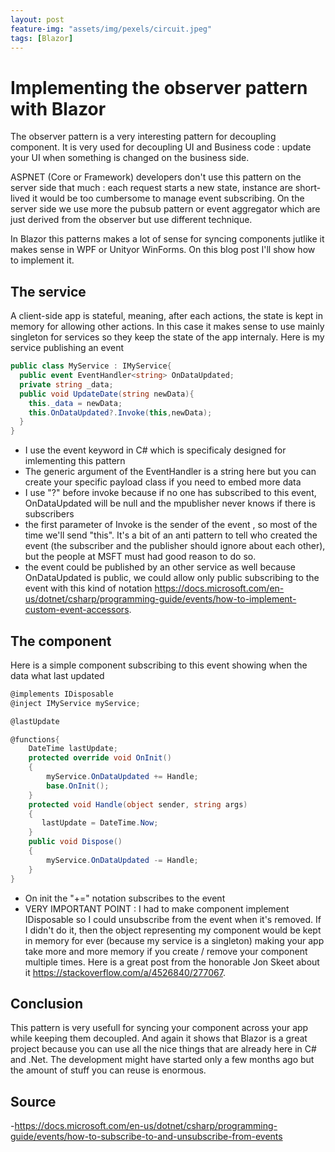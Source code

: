 ```yaml
---
layout: post
feature-img: "assets/img/pexels/circuit.jpeg"
tags: [Blazor]
---
```


# Implementing the observer pattern with Blazor

The observer pattern is a very interesting pattern for decoupling component. It is very used for decoupling UI and Business code : update your UI when something is changed on the business side.

ASPNET (Core or Framework) developers don't use this pattern on the server side that much : each request starts a new state, instance are short-lived it would be too cumbersome to manage event subscribing. On the server side we use more the pubsub pattern or event aggregator which are just derived from the observer but use different technique.

In Blazor this patterns makes a lot of sense for syncing components jutlike it makes sense in WPF or Unityor WinForms. On this blog post I'll show how to implement it.

## The service
A client-side app is stateful, meaning, after each actions, the state is kept in memory for allowing other actions. In this case it makes sense to use mainly singleton for services so they keep the state of the app internaly. Here is my service publishing an event

```cs
public class MyService : IMyService{
  public event EventHandler<string> OnDataUpdated;
  private string _data;
  public void UpdateDate(string newData){
    this._data = newData;
    this.OnDataUpdated?.Invoke(this,newData);
  }
}
```
- I use the event keyword in C# which is specificaly designed for imlementing this pattern
- The generic argument of the EventHandler is a string here but you can create your specific payload class if you need to embed more data
- I use "?" before invoke because if no one has subscribed to this event, OnDataUpdated will be null and the mpublisher never knows if there is subscribers
- the first parameter of Invoke is the sender of the event , so most of the time we'll send "this". It's a bit of an anti pattern to tell who created the event (the subscriber and the publisher should ignore about each other), but the people at MSFT must had good reason to do so.
- the event could be published by an other service as well because OnDataUpdated is public, we could allow only public subscribing to the event with this kind of notation <https://docs.microsoft.com/en-us/dotnet/csharp/programming-guide/events/how-to-implement-custom-event-accessors>.

## The component
Here is a simple component subscribing to this event showing when the data what last updated

```cs
@implements IDisposable
@inject IMyService myService;

@lastUpdate

@functions{
    DateTime lastUpdate;
    protected override void OnInit()
    {
        myService.OnDataUpdated += Handle;
        base.OnInit();
    }
    protected void Handle(object sender, string args)
    {
       lastUpdate = DateTime.Now;        
    }
    public void Dispose()
    {
        myService.OnDataUpdated -= Handle;
    }
}

```

- On init the "+=" notation subscribes to the event
- VERY IMPORTANT POINT : I had to make component implement IDisposable so I could unsubscribe from the event when it's removed. If I didn't do it, then the object representing my component would be kept in memory for ever (because my service is a singleton) making your app take more and more memory if you create / remove your component multiple times. Here is a great post from the honorable Jon Skeet about it <https://stackoverflow.com/a/4526840/277067>.

## Conclusion

This pattern is very usefull for syncing your component across your app while keeping them decoupled. And again it shows that Blazor is a great project because you can use all the nice things that are already here in C# and .Net. The development might have started only a few months ago but the amount of stuff you can reuse is enormous.

## Source
-<https://docs.microsoft.com/en-us/dotnet/csharp/programming-guide/events/how-to-subscribe-to-and-unsubscribe-from-events>
